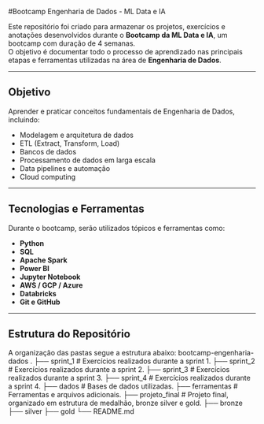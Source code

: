 #Bootcamp Engenharia de Dados - ML Data e IA

Este repositório foi criado para armazenar os projetos, exercícios e anotações desenvolvidos durante o **Bootcamp da ML Data e IA**, um bootcamp com duração de 4 semanas.  
O objetivo é documentar todo o processo de aprendizado nas principais etapas e ferramentas utilizadas na área de **Engenharia de Dados**.

---

## Objetivo
Aprender e praticar conceitos fundamentais de Engenharia de Dados, incluindo:

- Modelagem e arquitetura de dados  
- ETL (Extract, Transform, Load)  
- Bancos de dados
- Processamento de dados em larga escala  
- Data pipelines e automação  
- Cloud computing

---

## Tecnologias e Ferramentas
Durante o bootcamp, serão utilizados tópicos e ferramentas como:

- **Python**  
- **SQL**  
- **Apache Spark**  
- **Power BI**  
- **Jupyter Notebook**  
- **AWS / GCP / Azure**
- **Databricks**
- **Git e GitHub**

---

## Estrutura do Repositório
A organização das pastas segue a estrutura abaixo:
bootcamp-engenharia-dados
.
├── sprint_1                # Exercícios realizados durante a sprint 1.
├── sprint_2                # Exercícios realizados durante a sprint 2.
├── sprint_3                # Exercícios realizados durante a sprint 3.
├── sprint_4                # Exercícios realizados durante a sprint 4.
├── dados                   # Bases de dados utilizadas.
├── ferramentas             # Ferramentas e arquivos adicionais.
├── projeto_final           # Projeto final, organizado em estrutura de medalhão, bronze silver e gold.
    ├── bronze
    ├── silver
    ├── gold
└── README.md
